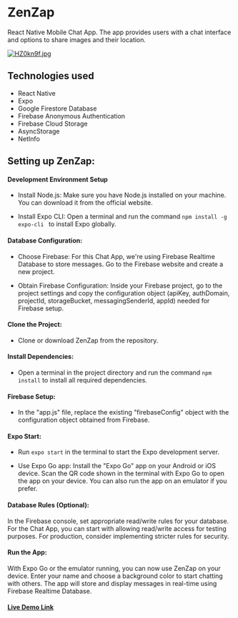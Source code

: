 # ZenZap
React Native Mobile Chat App. The app provides users with a chat interface and options to share images and their location.

[![HZ0kn9f.jpg](https://iili.io/HZ0kn9f.jpg)](https://freeimage.host/)

## Technologies used
- React Native
- Expo
- Google Firestore Database
- Firebase Anonymous Authentication
-  Firebase Cloud Storage
-  AsyncStorage
-  NetInfo
## Setting up ZenZap:

#### Development Environment Setup
* Install Node.js: Make sure you have Node.js installed on your machine. You can download it from the official website.

* Install Expo CLI: Open a terminal and run the command ```npm install -g expo-cli ``` to install Expo globally.

#### Database Configuration:

* Choose Firebase: For this Chat App, we're using Firebase Realtime Database to store messages. Go to the Firebase website and create a new project.

* Obtain Firebase Configuration: Inside your Firebase project, go to the project settings and copy the configuration object (apiKey, authDomain, projectId, storageBucket, messagingSenderId, appId) needed for Firebase setup.

#### Clone the Project:

* Clone or download ZenZap from the repository.

#### Install Dependencies:

* Open a terminal in the project directory and run the command ``` npm install ``` to install all required dependencies.

#### Firebase Setup:

* In the "app.js" file, replace the existing "firebaseConfig" object with the configuration object obtained from Firebase.

#### Expo Start:

* Run ```expo start``` in the terminal to start the Expo development server.

* Use Expo Go app: Install the "Expo Go" app on your Android or iOS device. Scan the QR code shown in the terminal with Expo Go to open the app on your device. You can also run the app on an emulator if you prefer.

#### Database Rules (Optional):

In the Firebase console, set appropriate read/write rules for your database. For the Chat App, you can start with allowing read/write access for testing purposes. For production, consider implementing stricter rules for security.

#### Run the App:

With Expo Go or the emulator running, you can now use ZenZap on your device. Enter your name and choose a background color to start chatting with others. The app will store and display messages in real-time using Firebase Realtime Database.
  
  
#### [Live Demo Link](https://github.com/kamilaut/ZenZap/blob/master/submission/IMG_0436.MP4) 

